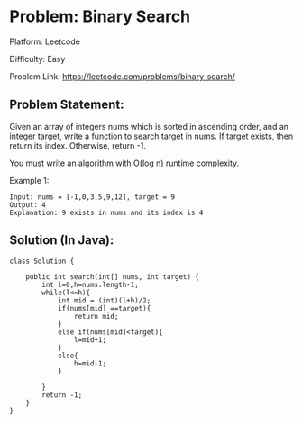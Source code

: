 # Problem: Binary Search

Platform: Leetcode

Difficulty: Easy

Problem Link: https://leetcode.com/problems/binary-search/

## Problem Statement:

Given an array of integers nums which is sorted in ascending order, and an integer target, write a function to search target in nums. If target exists, then return its index. Otherwise, return -1.

You must write an algorithm with O(log n) runtime complexity.

Example 1:

    Input: nums = [-1,0,3,5,9,12], target = 9
    Output: 4
    Explanation: 9 exists in nums and its index is 4

## Solution (In Java):

    class Solution {
    
        public int search(int[] nums, int target) {
            int l=0,h=nums.length-1;
            while(l<=h){
                int mid = (int)(l+h)/2;
                if(nums[mid] ==target){
                    return mid;
                }
                else if(nums[mid]<target){
                    l=mid+1;
                }
                else{
                    h=mid-1;
                }

            }
            return -1;
        }
    }





